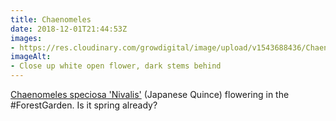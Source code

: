```yaml
---
title: Chaenomeles
date: 2018-12-01T21:44:53Z
images: 
- https://res.cloudinary.com/growdigital/image/upload/v1543688436/Chaenomeles-speciosa-Nivalis-flower-F5EA6F08.jpg
imageAlt: 
- Close up white open flower, dark stems behind
---
```


[Chaenomeles speciosa 'Nivalis'](https://www.rhs.org.uk/Plants/99751/Chaenomeles-speciosa-Nivalis/Details) (Japanese Quince) flowering in the #ForestGarden. Is it spring already?
